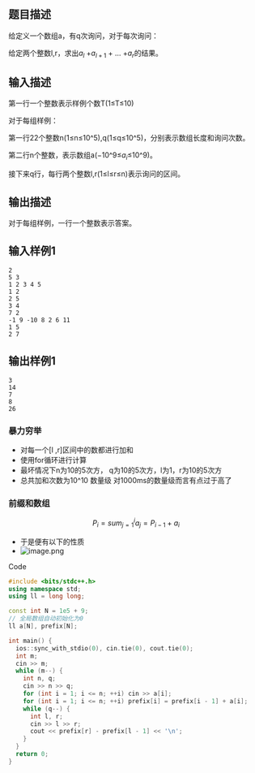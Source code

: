 ## 题目描述

给定义一个数组a，有q次询问，对于每次询问：

给定两个整数l,r，求出${a_l}$ $+$${a_{l+1}}$ + ${\dots}$ +$a_r$​的结果。

## 输入描述

第一行一个整数表示样例个数T(1≤T≤10)

对于每组样例：

第一行22个整数n(1≤n≤10^5),q(1≤q≤10^5)，分别表示数组长度和询问次数。

第二行n个整数，表示数组a(−10^9≤$a_i$​≤10^9)。

接下来q行，每行两个整数l,r(1≤l≤r≤n)表示询问的区间。
## 输出描述

对于每组样例，一行一个整数表示答案。

## 输入样例1

``` undefined
2
5 3
1 2 3 4 5
1 2
2 5
3 4
7 2
-1 9 -10 8 2 6 11
1 5
2 7
```

## 输出样例1

``` undefined
3
14
7
8
26
```

### 暴力穷举
- 对每一个[l ,r]区间中的数都进行加和 
- 使用for循环进行计算
- 最坏情况下n为10的5次方， q为10的5次方，l为1，r为10的5次方
- 总共加和次数为10^10 数量级 对1000ms的数量级而言有点过于高了

### 前缀和数组
$$P_i = sum_{j=1}^i  a_j = P_{i-1} + a_i$$
- 于是便有以下的性质
- ![image.png](https://iili.io/J0ntgPS.png)


Code
``` c++
#include <bits/stdc++.h>
using namespace std;
using ll = long long;

const int N = 1e5 + 9;
// 全局数组自动初始化为0
ll a[N], prefix[N];

int main() {
  ios::sync_with_stdio(0), cin.tie(0), cout.tie(0);
  int m;
  cin >> m;
  while (m--) {
    int n, q;
    cin >> n >> q;
    for (int i = 1; i <= n; ++i) cin >> a[i];
    for (int i = 1; i <= n; ++i) prefix[i] = prefix[i - 1] + a[i];
    while (q--) {
      int l, r;
      cin >> l >> r;
      cout << prefix[r] - prefix[l - 1] << '\n';
    }
  }
  return 0;
}
```